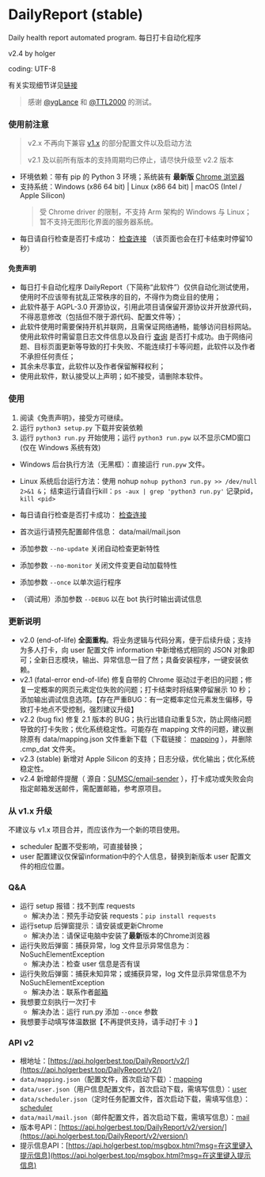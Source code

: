 # DailyReport (stable)

Daily health report automated program. 每日打卡自动化程序

v2.4 by holger

coding: UTF-8

有关实现细节详见[链接](https://holgerbest.top/2021/01/19/python-selenium/)

> 感谢 [@ygLance](https://github.com/ygLance) 和 [@TTL2000](https://github.com/TTL2000) 的测试。

### 使用前注意

> v2.x 不再向下兼容 [v1.x](https://github.com/HolgerZhang/DailyReport/tree/v1-end-of-life) 的部分配置文件以及启动方法
> 
> v2.1 及以前所有版本的支持周期均已停止，请尽快升级至 v2.2 版本

- 环境依赖：带有 pip 的 Python 3 环境；系统装有 **最新版** [Chrome 浏览器](https://www.google.cn/intl/zh-CN/chrome/)
- 支持系统：Windows (x86 64 bit) | Linux (x86 64 bit) | macOS (Intel / Apple Silicon)
  > 受 Chrome driver 的限制，不支持 Arm 架构的 Windows 与 Linux；暂不支持无图形化界面的服务器系统。
- 每日请自行检查是否打卡成功： [检查连接](http://dk.suda.edu.cn/default/work/suda/jkxxtb/dkjl.jsp) （该页面也会在打卡结束时停留10秒）

#### 免责声明

- 每日打卡自动化程序 DailyReport（下简称“此软件”）仅供自动化测试使用，使用时不应该带有扰乱正常秩序的目的，不得作为商业目的使用；
- 此软件基于 AGPL-3.0 开源协议，引用此项目请保留开源协议并开放源代码，不得恶意修改（包括但不限于源代码、配置文件等）；
- 此软件使用时需要保持开机并联网，且需保证网络通畅，能够访问目标网站。使用此软件时需留意日志文件信息以及自行 [查询](http://dk.suda.edu.cn/default/work/suda/jkxxtb/dkjl.jsp) 是否打卡成功。由于网络问题、目标页面更新等导致的打卡失败、不能连续打卡等问题，此软件以及作者不承担任何责任；
- 其余未尽事宜，此软件以及作者保留解释权利；
- 使用此软件，默认接受以上声明；如不接受，请删除本软件。

### 使用

1. 阅读《免责声明》，接受方可继续。
2. 运行 `python3 setup.py` 下载并安装依赖
3. 运行 `python3 run.py` 开始使用；运行 `python3 run.pyw` 以不显示CMD窗口 (仅在 Windows 系统有效)
  - Windows 后台执行方法（无黑框）：直接运行 `run.pyw` 文件。
  - Linux 系统后台运行方法：使用 nohup `nohup python3 run.py >> /dev/null 2>&1 &`；
    结束运行请自行kill：`ps -aux | grep 'python3 run.py'` 记录pid，`kill <pid>`

- 每日请自行检查是否打卡成功： [检查连接](http://dk.suda.edu.cn/default/work/suda/jkxxtb/dkjl.jsp)
- 首次运行请预先配置邮件信息： data/mail/mail.json
- 添加参数 `--no-update` 关闭自动检查更新特性
- 添加参数 `--no-monitor` 关闭文件变更自动加载特性
- 添加参数 `--once` 以单次运行程序
- （调试用）添加参数 `--DEBUG` 以在 bot 执行时输出调试信息

### 更新说明

- v2.0 (end-of-life) **全面重构**。将业务逻辑与代码分离，便于后续升级；支持为多人打卡，向 user 配置文件 information 中新增格式相同的 JSON 对象即可；全新日志模块，输出、异常信息一目了然；具备安装程序，一键安装依赖。
- v2.1 (fatal-error end-of-life) 修复自带的 Chrome 驱动过于老旧的问题；修复一定概率的网页元素定位失败的问题；打卡结束时将结果停留展示 10 秒；添加输出调试信息选项。【存在严重BUG：有一定概率定位元素发生偏移，导致打卡地点不受控制，强烈建议升级】
- v2.2 (bug fix) 修复 2.1 版本的 BUG；执行出错自动重复5次，防止网络问题导致的打卡失败；优化系统稳定性。可能存在 mapping 文件的问题，建议删除原有 data/mapping.json 文件重新下载（下载链接： [mapping](https://api.holgerbest.top/DailyReport/v2/mapping/) ），并删除 .cmp_dat 文件夹。
- v2.3 (stable) 新增对 Apple Silicon 的支持；日志分级，优化输出；优化系统稳定性。
- v2.4 新增邮件提醒（ 源自：[SUMSC/email-sender](https://github.com/SUMSC/email-sender) ），打卡成功或失败会向指定邮箱发送邮件，需配置邮箱，参考原项目。

### 从 v1.x 升级

不建议与 v1.x 项目合并，而应该作为一个新的项目使用。

- scheduler 配置不受影响，可直接替换；
- user 配置建议仅保留information中的个人信息，替换到新版本 user 配置文件的相应位置。

### Q&A

- 运行 setup 报错：找不到库 requests
  - 解决办法：预先手动安装 requests：`pip install requests`
- 运行setup 后弹窗提示：请安装或更新Chrome
  - 解决办法：请保证电脑中安装了**最新**版本的Chrome浏览器
- 运行失败后弹窗：捕获异常，log 文件显示异常信息为：NoSuchElementException
  - 解决办法：检查 user 信息是否有误
- 运行失败后弹窗：捕获未知异常；或捕获异常，log 文件显示异常信息不为 NoSuchElementException
  - 解决办法：联系作者[邮箱](mailto:holgerzhang@outlook.com) 
- 我想要立刻执行一次打卡
  - 解决办法：运行 run.py 添加 `--once` 参数
- 我想要手动填写体温数据【不再提供支持，请手动打卡 :) 】

### API v2

- 根地址：[https://api.holgerbest.top/DailyReport/v2/](https://api.holgerbest.top/DailyReport/v2/)
- `data/mapping.json`（配置文件，首次启动下载）：[mapping](https://api.holgerbest.top/DailyReport/v2/mapping/)
- `data/user.json`（用户信息配置文件，首次启动下载，需填写信息）：[user](https://api.holgerbest.top/DailyReport/v2/user/)
- `data/scheduler.json`（定时任务配置文件，首次启动下载，需填写信息）：[scheduler](https://api.holgerbest.top/DailyReport/v2/scheduler/)
- `data/mail/mail.json`（邮件配置文件，首次启动下载，需填写信息）：[mail](https://api.holgerbest.top/DailyReport/v2/mail/)
- 版本号API：[https://api.holgerbest.top/DailyReport/v2/version/](https://api.holgerbest.top/DailyReport/v2/version/)
- 提示信息API：[https://api.holgerbest.top/msgbox.html?msg=在这里键入提示信息](https://api.holgerbest.top/msgbox.html?msg=在这里键入提示信息)
